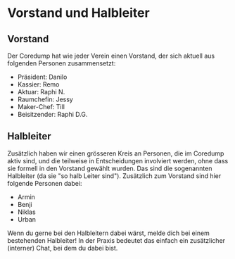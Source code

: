 # Vorstand und Halbleiter

## Vorstand

Der Coredump hat wie jeder Verein einen Vorstand, der sich aktuell aus
folgenden Personen zusammensetzt:

- Präsident: Danilo
- Kassier: Remo
- Aktuar: Raphi N.
- Raumchefin: Jessy
- Maker-Chef: Till
- Beisitzender: Raphi D.G.

## Halbleiter

Zusätzlich haben wir einen grösseren Kreis an Personen, die im Coredump
aktiv sind, und die teilweise in Entscheidungen involviert werden, ohne
dass sie formell in den Vorstand gewählt wurden. Das sind die
sogenannten Halbleiter (da sie "so halb Leiter sind"). Zusätzlich zum
Vorstand sind hier folgende Personen dabei:

- Armin
- Benji
- Niklas
- Urban

Wenn du gerne bei den Halbleitern dabei wärst, melde dich bei einem
bestehenden Halbleiter! In der Praxis bedeutet das einfach ein
zusätzlicher (interner) Chat, bei dem du dabei bist.
